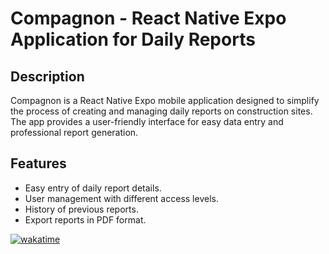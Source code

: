 # Compagnon - React Native Expo Application for Daily Reports

## Description

Compagnon is a React Native Expo mobile application designed to simplify the process of creating and managing daily reports on construction sites. The app provides a user-friendly interface for easy data entry and professional report generation.

## Features

- Easy entry of daily report details.
- User management with different access levels.
- History of previous reports.
- Export reports in PDF format.


[![wakatime](https://wakatime.com/badge/user/14fe3c61-8f4f-4dd2-b75c-eff28a472911/project/018d28f0-6ee2-44a1-9a12-13ccc34baa8e.svg)](https://wakatime.com/badge/user/14fe3c61-8f4f-4dd2-b75c-eff28a472911/project/018d28f0-6ee2-44a1-9a12-13ccc34baa8e)
